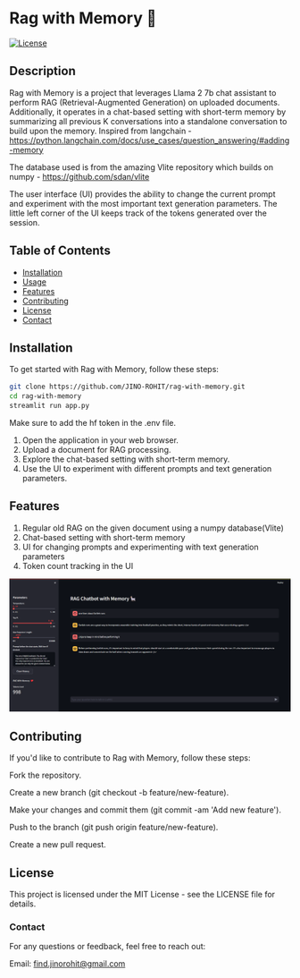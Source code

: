 # Rag with Memory 📖

[![License](https://img.shields.io/badge/license-MIT-blue.svg)](LICENSE)

## Description

Rag with Memory is a project that leverages Llama 2 7b chat assistant to perform RAG (Retrieval-Augmented Generation) on uploaded documents. Additionally, it operates in a chat-based setting with short-term memory by summarizing all previous K conversations into a standalone conversation to build upon the memory.
Inspired from langchain - https://python.langchain.com/docs/use_cases/question_answering/#adding-memory

The database used is from the amazing Vlite repository which builds on numpy - https://github.com/sdan/vlite

The user interface (UI) provides the ability to change the current prompt and experiment with the most important text generation parameters. The little left corner of the UI keeps track of the tokens generated over the session.

## Table of Contents

- [Installation](#installation)
- [Usage](#usage)
- [Features](#features)
- [Contributing](#contributing)
- [License](#license)
- [Contact](#contact)

## Installation

To get started with Rag with Memory, follow these steps:

```bash
git clone https://github.com/JINO-ROHIT/rag-with-memory.git
cd rag-with-memory
streamlit run app.py
```
Make sure to add the hf token in the .env file.


1. Open the application in your web browser.
2. Upload a document for RAG processing.
3. Explore the chat-based setting with short-term memory.
4. Use the UI to experiment with different prompts and text generation parameters.

## Features
1. Regular old RAG on the given document using a numpy database(Vlite)
2. Chat-based setting with short-term memory
3. UI for changing prompts and experimenting with text generation parameters
4. Token count tracking in the UI

![UI Page](./images/ui.png)

## Contributing
If you'd like to contribute to Rag with Memory, follow these steps:

Fork the repository.

Create a new branch (git checkout -b feature/new-feature).

Make your changes and commit them (git commit -am 'Add new feature').

Push to the branch (git push origin feature/new-feature).

Create a new pull request.


## License
This project is licensed under the MIT License - see the LICENSE file for details.

### Contact
For any questions or feedback, feel free to reach out:

Email: find.jinorohit@gmail.com
